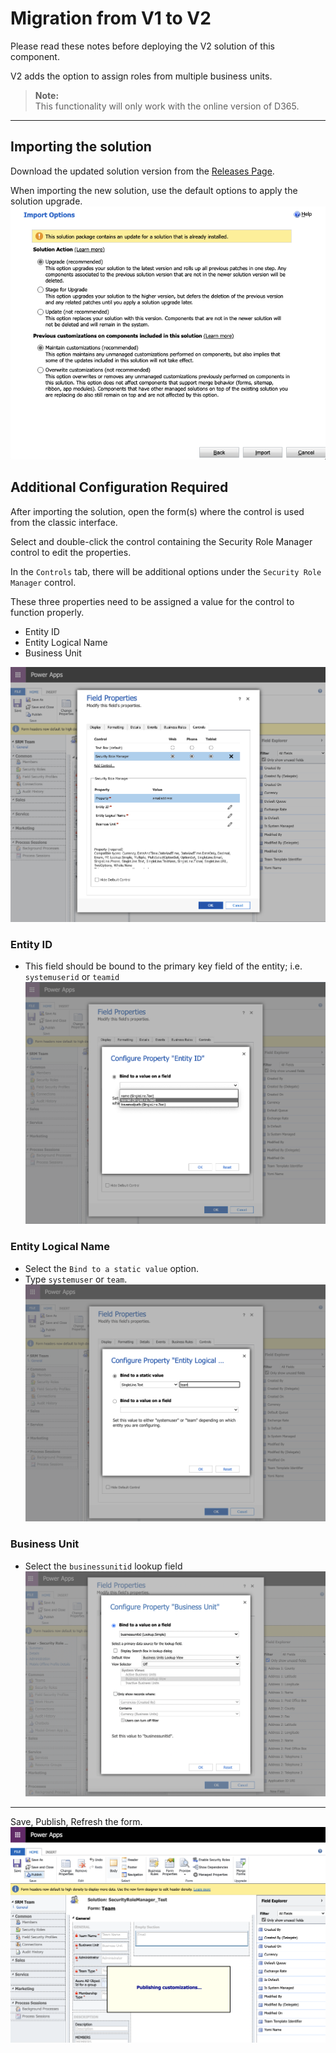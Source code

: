 # Migration from V1 to V2

Please read these notes before deploying the V2 solution of this component.

V2 adds the option to assign roles from multiple business units.

> **Note:** \
> This functionality will only work with the online version of D365.

---

## Importing the solution

Download the updated solution version from the [Releases Page](https://github.com/cathalnoonan/d365-pcf-securityrolemanager/releases).

When importing the new solution, use the default options to apply the solution upgrade.
![Solution Import - Use default options](./res/solutionimport-options.png)

## Additional Configuration Required

After importing the solution, open the form(s) where the control is used from the classic interface.

Select and double-click the control containing the Security Role Manager control to edit the properties.

In the `Controls` tab, there will be additional options under the `Security Role Manager` control.

These three properties need to be assigned a value for the control to function properly.
- Entity ID
- Entity Logical Name
- Business Unit

![Configuration properties added to the new version](./res/configuration-properties.png)

### Entity ID
- This field should be bound to the primary key field of the entity; i.e. `systemuserid` or `teamid`
 ![Entity ID](./res/configuration-properties-entityid.png)

### Entity Logical Name
- Select the `Bind to a static value` option.
- Type `systemuser` or `team`.
  ![Entity Logical Name](./res/configuration-properties-entitylogicalname.png)

### Business Unit
- Select the `businessunitid` lookup field
  ![Business Unit](./res/configuration-properties-businessunit.png)

---

Save, Publish, Refresh the form.
![Save, Publish, Refresh the form](./res/configuration-save-publish.png)